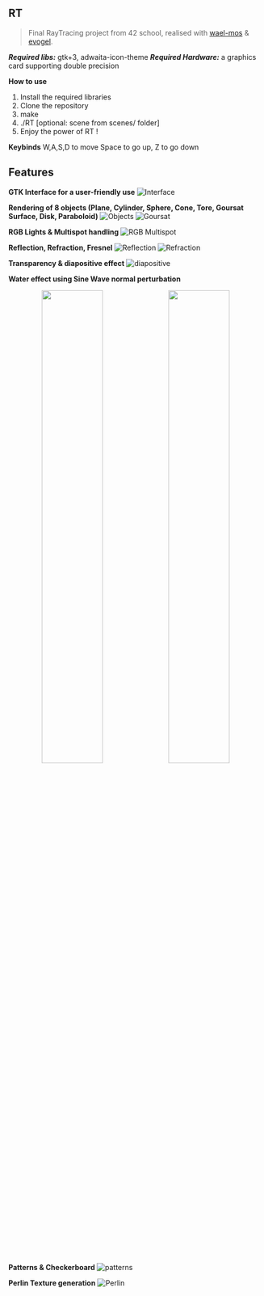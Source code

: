 ## RT

> Final RayTracing project from 42 school, realised with [wael-mos](https://github.com/wael-mos) & [evogel](https://github.com/evogel42).

***Required libs:*** gtk+3, adwaita-icon-theme
***Required Hardware:*** a graphics card supporting double precision

**How to use**
 1. Install the required libraries
 2. Clone the repository
 3. make
 4. ./RT [optional: scene from scenes/ folder]
 5. Enjoy the power of RT !

**Keybinds**
W,A,S,D to move
Space to go up, Z to go down

## Features
**GTK Interface for a user-friendly use**
![Interface](https://github.com/achoquel/Rt42/blob/master/screens/window.png?raw=true)

**Rendering of 8 objects (Plane, Cylinder, Sphere, Cone, Tore, Goursat Surface, Disk, Paraboloid)**
![Objects](https://github.com/achoquel/Rt42/blob/master/screens/objects.png?raw=true)
![Goursat](https://github.com/achoquel/Rt42/blob/master/screens/goursat.png?raw=true)

**RGB Lights & Multispot handling**
![RGB Multispot](https://github.com/achoquel/Rt42/blob/master/screens/multi_lights.png?raw=true)

**Reflection, Refraction, Fresnel**
![Reflection](https://github.com/achoquel/Rt42/blob/master/screens/inf_sphere.png?raw=true)
![Refraction](https://github.com/achoquel/Rt42/blob/master/screens/refract.png?raw=true)

**Transparency & diapositive effect**
![diapositive](https://github.com/achoquel/Rt42/blob/master/screens/tube.png?raw=true)

**Water effect using Sine Wave normal perturbation**
<p align="center">
  <img src="https://github.com/achoquel/Rt42/blob/master/screens/water.png?raw=true" width="49%"/>
  <img src="https://github.com/achoquel/Rt42/blob/master/screens/water2.png?raw=true" width="49%"/>
</p>

**Patterns & Checkerboard**
![patterns](https://github.com/achoquel/Rt42/blob/master/screens/patterns.png?raw=true)

**Perlin Texture generation**
![Perlin](https://github.com/achoquel/Rt42/blob/master/screens/demo_perlin.png?raw=true)
